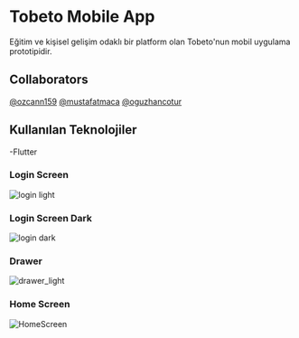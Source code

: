 # Tobeto Mobile App
Eğitim ve kişisel gelişim odaklı bir platform olan Tobeto'nun mobil uygulama prototipidir.

## Collaborators
[@ozcann159](https://www.github.com/ozcann159)
[@mustafatmaca](https://www.github.com/mustafatmaca)
[@oguzhancotur](https://www.github.com/oguzhancotur)

## Kullanılan Teknolojiler
-Flutter

### Login Screen
![login light](https://github.com/mustafatmaca/tobeto_app/assets/58891564/90e88453-da4a-4ff3-b822-cf6060df337b)

### Login Screen Dark
![login dark](https://github.com/mustafatmaca/tobeto_app/assets/58891564/439d1b12-3f89-4a3a-95c7-1077437b3912)

### Drawer
![drawer_light](https://github.com/mustafatmaca/tobeto_app/assets/58891564/8861fdd1-cad5-4763-a976-a019b4db12d8)

### Home Screen
![HomeScreen](https://github.com/mustafatmaca/tobeto_app/assets/58891564/46959a5b-2ab8-40cd-8828-9fe643ab7942)
